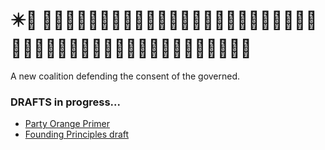 # ✴️🍊 👷‍♀️👷🏿‍♀️👷🏾‍♀️👷🏽‍♀️👷🏼‍♀️👷🏻‍♀️👷👷🏻👷🏼👷🏽👷🏾👷🏿👷‍♂️👷🏽‍♂️👷🏻‍♂️👷🏾‍♂️👷🏿‍♂️👷🏼‍♂️
A new coalition defending the consent of the governed.

### DRAFTS in progress...
* [Party Orange Primer](./party-orange-primer.md)
* [Founding Principles draft](./party-orange-founding-principles.md)
 

